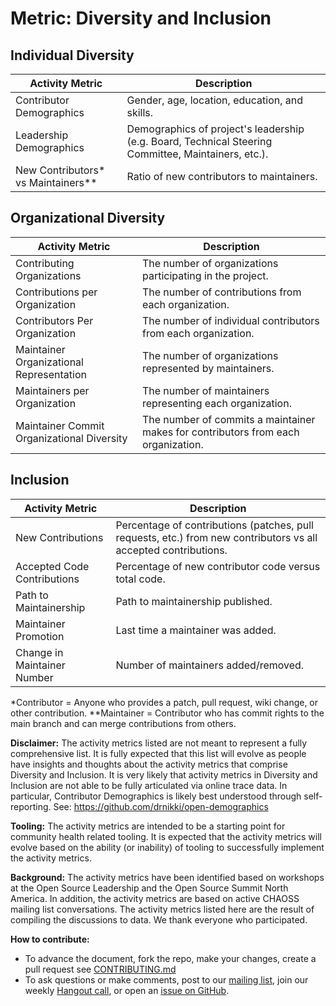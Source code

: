 # Metric: Diversity and Inclusion

## Individual Diversity
Activity Metric | Description
--- | ---
Contributor Demographics | Gender, age, location, education, and skills.
Leadership Demographics | Demographics of project's leadership (e.g. Board, Technical Steering Committee, Maintainers, etc.).
New Contributors* vs Maintainers** | Ratio of new contributors to maintainers.
## Organizational Diversity
Activity Metric | Description
--- | ---
Contributing Organizations | The number of organizations participating in the project.
Contributions per Organization | The number of contributions from each organization.
Contributors Per Organization | The number of individual contributors from each organization.
Maintainer Organizational Representation | The number of organizations represented by maintainers.
Maintainers per Organization | The number of maintainers representing each organization.
Maintainer Commit Organizational Diversity | The number of commits a maintainer makes for contributors from each organization.
## Inclusion
Activity Metric | Description
--- | ---
New Contributions | Percentage of contributions (patches, pull requests, etc.) from new contributors vs all accepted contributions.
Accepted Code Contributions | Percentage of new contributor code versus total code.
Path to Maintainership | Path to maintainership published.
Maintainer Promotion | Last time a maintainer was added.
Change in Maintainer Number | Number of maintainers added/removed.

*Contributor = Anyone who provides a patch, pull request, wiki change, or other contribution.
**Maintainer = Contributor who has commit rights to the main branch and can merge contributions from others.

**Disclaimer:**
The activity metrics listed are not meant to represent a fully comprehensive list. It is fully expected that this list will evolve as people have insights and thoughts about the activity metrics that comprise Diversity and Inclusion. It is very likely that activity metrics in Diversity and Inclusion are not able to be fully articulated via online trace data. In particular, Contributor Demographics is likely best understood through self-reporting. See: https://github.com/drnikki/open-demographics

**Tooling:**
The activity metrics are intended to be a starting point for community health related tooling. It is expected that the activity metrics will evolve based on the ability (or inability) of tooling to successfully implement the activity metrics.

**Background:**
The activity metrics have been identified based on workshops at the Open Source Leadership and the Open Source Summit North America. In addition, the activity metrics are based on active CHAOSS mailing list conversations. The activity metrics listed here are the result of compiling the discussions to data. We thank everyone who participated.

**How to contribute:**
- To advance the document, fork the repo, make your changes, create a pull request see [CONTRIBUTING.md][contrib]
- To ask questions or make comments, post to our [mailing list][ml], join our weekly [Hangout call][ho], or open an [issue on GitHub][issue].

[contrib]: .github/CONTRIBUTING.md
[ml]: https://wiki.linuxfoundation.org/chaoss/metrics#mail-list
[ho]: https://wiki.linuxfoundation.org/chaoss/metrics#weekly-hangout
[issue]: https://github.com/chaoss/metrics/issues
